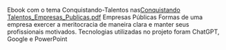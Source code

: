 Ebook com o tema Conquistando-Talentos nas[Conquistando Talentos_Empresas_Publicas.pdf](https://github.com/user-attachments/files/18191961/Conquistando.Talentos_Empresas_Publicas.pdf)
 Empresas Públicas
Formas de uma empresa exercer a meritocracia de maneira clara e manter seus profissionais motivados.
Tecnologias utilizadas no projeto foram ChatGPT, Google e PowerPoint
